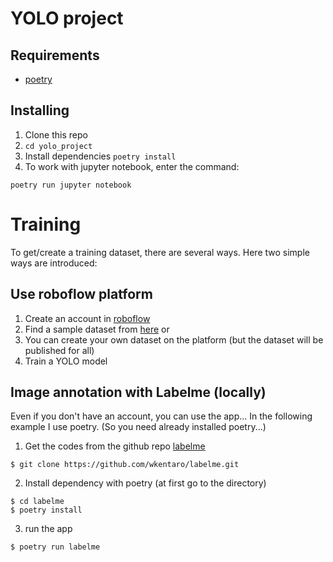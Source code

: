 # YOLO project

## Requirements

- [poetry](https://python-poetry.org/)

## Installing

1. Clone this repo
2. `cd yolo_project`
3. Install dependencies `poetry install`
4. To work with jupyter notebook, enter the command: 

`poetry run jupyter notebook`



# Training

To get/create a training dataset, there are several ways.
Here two simple ways are introduced:

## Use roboflow platform

1. Create an account in [roboflow](https://roboflow.com/)
2. Find a sample dataset from [here](https://universe.roboflow.com/)
or
2. You can create your own dataset on the platform (but the dataset will be published for all)
3. Train a YOLO model



## Image annotation with Labelme (locally)

Even if you don't have an account, you can use the app...
In the following example I use poetry. (So you need already installed poetry...)

1. Get the codes from the github repo [labelme](https://github.com/wkentaro/labelme/tree/main)

`$ git clone https://github.com/wkentaro/labelme.git`

2. Install dependency with poetry (at first go to the directory)

```
$ cd labelme
$ poetry install
```

3. run the app 

`$ poetry run labelme`







